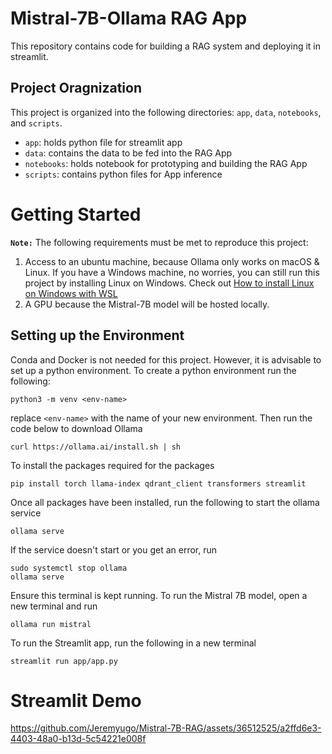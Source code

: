 # Mistral-7B-Ollama RAG App

This repository contains code for building a RAG system and deploying it in streamlit.

## Project Oragnization
This project is organized into the following directories: `app`, `data`, `notebooks`, and `scripts`.

- `app`: holds python file for streamlit app
- `data`: contains the data to be fed into the RAG App 
- `notebooks`: holds notebook for prototyping and building the RAG App
- `scripts`: contains python files for App inference

# Getting Started
**`Note:`**
The following requirements must be met to reproduce this project:
1. Access to an ubuntu machine, because Ollama only works on macOS & Linux. If you have a Windows machine, no worries, you can still run this project by installing Linux on Windows. Check out [How to install Linux on Windows with WSL](https://learn.microsoft.com/en-us/windows/wsl/install)
2. A GPU because the Mistral-7B model will be hosted locally. 

## Setting up the Environment
Conda and Docker is not needed for this project. However, it is advisable to set up a python environment. To create a python environment run the following:

```
python3 -m venv <env-name>
```

replace `<env-name>` with the name of your new environment. Then run the code below to download Ollama

```
curl https://ollama.ai/install.sh | sh
```
To install the packages required for the packages

```
pip install torch llama-index qdrant_client transformers streamlit
```
Once all packages have been installed, run the following to start the ollama service
```
ollama serve
```
If the service doesn't start or you get an error, run
```
sudo systemctl stop ollama
ollama serve
```
Ensure this terminal is kept running. To run the Mistral 7B model, open a new terminal and run
```
ollama run mistral
```
To run the Streamlit app, run the following in a new terminal
```
streamlit run app/app.py
```

# Streamlit Demo


https://github.com/Jeremyugo/Mistral-7B-RAG/assets/36512525/a2ffd6e3-4403-48a0-b13d-5c54221e008f



